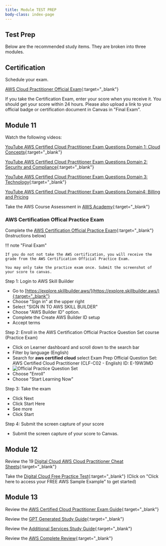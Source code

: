 ```yaml
---
title: Module TEST PREP
body-class: index-page
---
```


<!-- ![Monolithic App]({{URLROOT}}/shared/img/aws-monolithic.png)
*[Photo by Dall-E-3](https://openai.com/dall-e-3)* -->

## Test Prep

Below are the recommended study items. They are broken into three modules.

## Certification

Schedule your exam. 

[AWS Cloud Practitioner Official Exam](https://aws.amazon.com/certification/certified-cloud-practitioner/){:target="_blank"}

If you take the Certification Exam, enter your score when you receive it.  You should get your score within 24 hours. Please also upload a link to your official badge or certification document in Canvas in "Final Exam".

## Module 11

Watch the following videos:

[YouTube AWS Certified Cloud Practitioner Exam Questions Domain 1: Cloud Concepts](https://www.youtube.com/watch?v=RJVVBo-4leQ){:target="_blank"}

[YouTube AWS Certified Cloud Practitioner Exam Questions Domain 2: Security and Compliance](https://www.youtube.com/watch?v=iD6_WHulGGI){:target="_blank"}

[YouTube AWS Certified Cloud Practitioner Exam Questions Domain 3: Technology](https://www.youtube.com/watch?v=gRREiDKhGLY){:target="_blank"}

[YouTube AWS Certified Cloud Practitioner Exam Questions Domain4: Billing and Pricing](https://www.youtube.com/watch?v=dPPuIJATMUQ)

Take the AWS Course Assessment in [AWS Academy](https://awsacademy.instructure.com){:target="_blank"}

### AWS Certification Offical Practice Exam

Complete the [AWS Certification Official Practice Exam](https://explore.skillbuilder.aws/){:target="_blank"} (Instructions below)

!!! note "Final Exam"

    If you do not not take the AWS certification, you will receive the grade from the AWS Certification Official Practice Exam.

    You may only take the practice exam once. Submit the screenshot of your score to canvas.

Step 1: Login to AWS Skill Buiilder

* Go to [https://explore.skillbuilder.aws/](https://explore.skillbuilder.aws/){:target="_blank"}
* Choose "Sign in" at the upper right 
* Select "SIGN IN TO AWS SKILL BUILDER"
* Choose "AWS Builder ID" option.  
* Complete the Create AWS Builder ID setup
* <span class='amz-orange-button'>Accept terms</span>

Step 2: Enroll in the AWS Certification Official Practice Question Set course (Practice Exam)

* Click on Learner dashboard and scroll down to the search bar
* Filter by language (English)
* Search for **aws certified cloud** select Exam Prep Official Question Set: AWS Certified Cloud Practitioner (CLF-C02 - English)
ID: E-19W3MD
* ![Official Practice Question Set]({{URLROOT}}/shared/img/exam-prep-offiical-question-set.jpg)
* Choose "Enroll"
* Choose "Start Learning Now"

Step 3: Take the exam

* Click Next
* Click <span class='amz-orange-button'>Start Here</span>
* See more
* Click Start

Step 4: Submit the screen capture of your score

* Submit the screen capture of your score to Canvas.


## Module 12

Review the 19 [Digital Cloud AWS Cloud Practitioner Cheat Sheets](https://digitalcloud.training/category/aws-cheat-sheets/aws-cloud-practitioner/){:target="_blank"}

Take the [Digital Cloud Free Practice Test](https://digitalcloud.training/free-aws-practice-questions-cloud-practitioner/){:target="_blank"} (Click on "Click here to access your FREE AWS Sample Example" to get started)


## Module 13

Review the [AWS Certified Cloud Practitioner Exam Guide]({{URLROOT}}/test-prep/aws-exam-guide.pdf){:target="_blank"}

Review the [GPT Generated Study Guide]({{URLROOT}}/test-prep/cloud-foundations-study-guide-gpt-generated.pdf){:target="_blank"}

Review the [Additional Services Study Guide]({{URLROOT}}/test-prep/new-services.pdf){:target="_blank"}

Review the [AWS Complete Review]({{URLROOT}}/test-prep/aws-guide.pdf){:target="_blank"}


